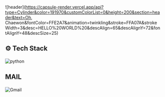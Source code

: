 ![header](https://capsule-render.vercel.app/api?type=Cylinder&color=191970&customColorList=0&height=200&section=header&text=Oh, Chaewon&fontColor=FFE2A7&animation=twinkling&stroke=FFA07A&strokeWidth=3&desc=HELLO%20WORLD%20&descAlign=65&descAlignY=72&fontAlignY=48&descSize=25)

## ⚙ Tech Stack </p>
![python](https://img.shields.io/badge/python-F0F8FF?style=flat-square&logo=#3776AB&logoColor=white)   



## MAIL</p>
![Gmail](https://img.shields.io/badge/Gmail-FFE4E1?style=flat-square)
